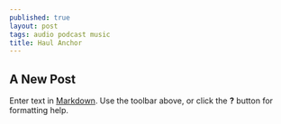 ```yaml
---
published: true
layout: post
tags: audio podcast music
title: Haul Anchor
---
```

## A New Post

Enter text in [Markdown](http://daringfireball.net/projects/markdown/). Use the toolbar above, or click the **?** button for formatting help.
